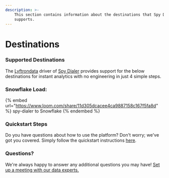```yaml
---
description: >-
    This section contains information about the destinations that Spy Dialer
    supports.
---
```


# Destinations

### Supported Destinations

The [Lyftrondata](https://www.lyftrondata.com/) driver of [Spy Dialer](https://www.lyftrondata.com/integration/spy-dialer/) provides support for the below destinations for instant analytics with no engineering in just 4 simple steps.

### Snowflake Load:

{% embed url="https://www.loom.com/share/11d305dcacee4ca9887158c167f5fa8d" %}
spy-dialer to Snowflake
{% endembed %}

### Quickstart Steps

Do you have questions about how to use the platform? Don't worry; we've got you covered. Simply follow the quickstart instructions [here](../../../quickstart-steps.md).

### Questions? <a href="#questions" id="questions"></a>

We're always happy to answer any additional questions you may have! [Set up a meeting with our data experts.](https://www.lyftrondata.com/book-a-meeting/)
